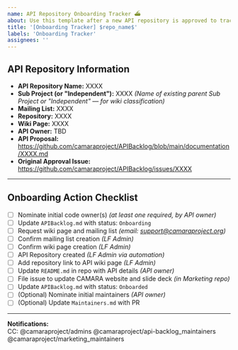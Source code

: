 ```yaml
---
name: API Repository Onboarding Tracker ⛴️
about: Use this template after a new API repository is approved to track onboarding steps.
title: '[Onboarding Tracker] $repo_name$'
labels: 'Onboarding Tracker'
assignees: ''
---
```


<!-- API & Repository Onboarding Tracker -->

## API Repository Information
- **API Repository Name:** XXXX
- **Sub Project (or "Independent"):** XXXX _(Name of existing parent Sub Project or "Independent" — for wiki classification)_
- **Mailing List:** XXXX
- **Repository:** XXXX
- **Wiki Page:** XXXX
- **API Owner:** TBD
- **API Proposal:** https://github.com/camaraproject/APIBacklog/blob/main/documentation/XXXX.md
- **Original Approval Issue:** https://github.com/camaraproject/APIBacklog/issues/XXXX

---

## Onboarding Action Checklist

- [ ] Nominate initial code owner(s) _(at least one required, by API owner)_
- [ ] Update `APIBacklog.md` with status: `Onboarding`
- [ ] Request wiki page and mailing list _(email: support@camaraproject.org)_
- [ ] Confirm mailing list creation _(LF Admin)_
- [ ] Confirm wiki page creation _(LF Admin)_
- [ ] API Repository created _(LF Admin via automation)_
- [ ] Add repository link to API wiki page _(LF Admin)_
- [ ] Update `README.md` in repo with API details _(API owner)_
- [ ] File issue to update CAMARA website and slide deck _(in Marketing repo)_
- [ ] Update `APIBacklog.md` with status: `Onboarded`
- [ ] (Optional) Nominate initial maintainers _(API owner)_
- [ ] (Optional) Update `Maintainers.md` with PR

---

**Notifications:**  
CC: @camaraproject/admins @camaraproject/api-backlog_maintainers @camaraproject/marketing_maintainers
